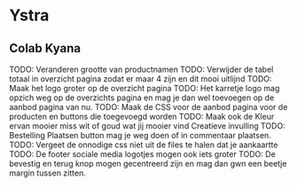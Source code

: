 # Ystra
## Colab Kyana
TODO: Veranderen grootte van productnamen
TODO: Verwijder de tabel totaal in overzicht pagina zodat er maar 4 zijn en dit mooi uitlijnd
TODO: Maak het logo groter op de overzicht pagina
TODO: Het karretje logo mag opzich weg op de overzichts pagina en mag je dan wel toevoegen op de aanbod pagina van nu.
TODO: Maak de CSS voor de aanbod pagina voor de producten en buttons die toegevoegd worden
TODO: Maak ook de Kleur ervan mooier miss wit of goud wat jij mooier vind Creatieve invulling
TODO: Bestelling Plaatsen button mag je weg doen of in commentaar plaatsen.
TODO: Vergeet de onnodige css niet uit de files te halen dat je aankaartte
TODO: De footer sociale media logotjes mogen ook iets groter
TODO: De bevestig en terug knop mogen gecentreerd zijn en mag dan gwn een beetje margin tussen zitten.